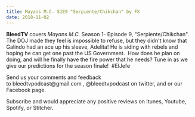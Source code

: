 ```yaml
---
title: Mayans M.C. S1E9 "Serpiente/Chikchan" by FX
date: 2018-11-02
---
```


<p><strong>BleedTV</strong> covers <em>Mayans M.C.</em> Season 1- Episode 9, "Serpiente/Chikchan". The DOJ made they feel is impossible to refuse, but they didn't know that Galindo had an ace up his sleeve, Adelita! He is siding with rebels and hoping he can get one past the US Government.  How does he plan on doing, and will he finally have the fire power that he needs? Tune in as we give our predictions for the season finale!  #ElJefe</p>
<p>Send us your comments and feedback to bleedtvpodcast@gmail.com , @bleedtvpodcast on twitter, and or our Facebook page. </p>
<p>Subscribe and would appreciate any positive reviews on Itunes, Youtube, Spotify, or Stitcher.</p>